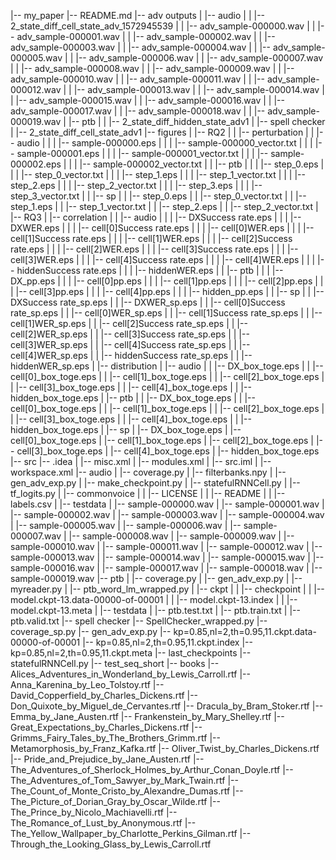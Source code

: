 |-- my_paper
    |-- README.md
    |-- adv outputs
    |   |-- audio
    |   |   |-- 2_state_diff_cell_state_adv_1572945539
    |   |       |-- adv_sample-000000.wav
    |   |       |-- adv_sample-000001.wav
    |   |       |-- adv_sample-000002.wav
    |   |       |-- adv_sample-000003.wav
    |   |       |-- adv_sample-000004.wav
    |   |       |-- adv_sample-000005.wav
    |   |       |-- adv_sample-000006.wav
    |   |       |-- adv_sample-000007.wav
    |   |       |-- adv_sample-000008.wav
    |   |       |-- adv_sample-000009.wav
    |   |       |-- adv_sample-000010.wav
    |   |       |-- adv_sample-000011.wav
    |   |       |-- adv_sample-000012.wav
    |   |       |-- adv_sample-000013.wav
    |   |       |-- adv_sample-000014.wav
    |   |       |-- adv_sample-000015.wav
    |   |       |-- adv_sample-000016.wav
    |   |       |-- adv_sample-000017.wav
    |   |       |-- adv_sample-000018.wav
    |   |       |-- adv_sample-000019.wav
    |   |-- ptb
    |   |   |-- 2_state_diff_hidden_state_adv1
    |   |-- spell checker
    |       |-- 2_state_diff_cell_state_adv1
    |-- figures
    |   |-- RQ2
    |   |   |-- perturbation
    |   |       |-- audio
    |   |       |   |-- sample-000000.eps
    |   |       |   |-- sample-000000_vector.txt
    |   |       |   |-- sample-000001.eps
    |   |       |   |-- sample-000001_vector.txt
    |   |       |   |-- sample-000002.eps
    |   |       |   |-- sample-000002_vector.txt
    |   |       |-- ptb
    |   |       |   |-- step_0.eps
    |   |       |   |-- step_0_vector.txt
    |   |       |   |-- step_1.eps
    |   |       |   |-- step_1_vector.txt
    |   |       |   |-- step_2.eps
    |   |       |   |-- step_2_vector.txt
    |   |       |   |-- step_3.eps
    |   |       |   |-- step_3_vector.txt
    |   |       |-- sp
    |   |           |-- step_0.eps
    |   |           |-- step_0_vector.txt
    |   |           |-- step_1.eps
    |   |           |-- step_1_vector.txt
    |   |           |-- step_2.eps
    |   |           |-- step_2_vector.txt
    |   |-- RQ3
    |       |-- correlation
    |       |   |-- audio
    |       |   |   |-- DXSuccess rate.eps
    |       |   |   |-- DXWER.eps
    |       |   |   |-- cell[0]Success rate.eps
    |       |   |   |-- cell[0]WER.eps
    |       |   |   |-- cell[1]Success rate.eps
    |       |   |   |-- cell[1]WER.eps
    |       |   |   |-- cell[2]Success rate.eps
    |       |   |   |-- cell[2]WER.eps
    |       |   |   |-- cell[3]Success rate.eps
    |       |   |   |-- cell[3]WER.eps
    |       |   |   |-- cell[4]Success rate.eps
    |       |   |   |-- cell[4]WER.eps
    |       |   |   |-- hiddenSuccess rate.eps
    |       |   |   |-- hiddenWER.eps
    |       |   |-- ptb
    |       |   |   |-- DX_pp.eps
    |       |   |   |-- cell[0]pp.eps
    |       |   |   |-- cell[1]pp.eps
    |       |   |   |-- cell[2]pp.eps
    |       |   |   |-- cell[3]pp.eps
    |       |   |   |-- cell[4]pp.eps
    |       |   |   |-- hidden_pp.eps
    |       |   |-- sp
    |       |       |-- DXSuccess rate_sp.eps
    |       |       |-- DXWER_sp.eps
    |       |       |-- cell[0]Success rate_sp.eps
    |       |       |-- cell[0]WER_sp.eps
    |       |       |-- cell[1]Success rate_sp.eps
    |       |       |-- cell[1]WER_sp.eps
    |       |       |-- cell[2]Success rate_sp.eps
    |       |       |-- cell[2]WER_sp.eps
    |       |       |-- cell[3]Success rate_sp.eps
    |       |       |-- cell[3]WER_sp.eps
    |       |       |-- cell[4]Success rate_sp.eps
    |       |       |-- cell[4]WER_sp.eps
    |       |       |-- hiddenSuccess rate_sp.eps
    |       |       |-- hiddenWER_sp.eps
    |       |-- distribution
    |           |-- audio
    |           |   |-- DX_box_toge.eps
    |           |   |-- cell[0]_box_toge.eps
    |           |   |-- cell[1]_box_toge.eps
    |           |   |-- cell[2]_box_toge.eps
    |           |   |-- cell[3]_box_toge.eps
    |           |   |-- cell[4]_box_toge.eps
    |           |   |-- hidden_box_toge.eps
    |           |-- ptb
    |           |   |-- DX_box_toge.eps
    |           |   |-- cell[0]_box_toge.eps
    |           |   |-- cell[1]_box_toge.eps
    |           |   |-- cell[2]_box_toge.eps
    |           |   |-- cell[3]_box_toge.eps
    |           |   |-- cell[4]_box_toge.eps
    |           |   |-- hidden_box_toge.eps
    |           |-- sp
    |               |-- DX_box_toge.eps
    |               |-- cell[0]_box_toge.eps
    |               |-- cell[1]_box_toge.eps
    |               |-- cell[2]_box_toge.eps
    |               |-- cell[3]_box_toge.eps
    |               |-- cell[4]_box_toge.eps
    |               |-- hidden_box_toge.eps
    |-- src
        |-- .idea
        |   |-- misc.xml
        |   |-- modules.xml
        |   |-- src.iml
        |   |-- workspace.xml
        |-- audio
        |   |-- coverage.py
        |   |-- filterbanks.npy
        |   |-- gen_adv_exp.py
        |   |-- make_checkpoint.py
        |   |-- statefulRNNCell.py
        |   |-- tf_logits.py
        |   |-- commonvoice
        |   |   |-- LICENSE
        |   |   |-- README
        |   |   |-- labels.csv
        |   |-- testdata
        |       |-- sample-000000.wav
        |       |-- sample-000001.wav
        |       |-- sample-000002.wav
        |       |-- sample-000003.wav
        |       |-- sample-000004.wav
        |       |-- sample-000005.wav
        |       |-- sample-000006.wav
        |       |-- sample-000007.wav
        |       |-- sample-000008.wav
        |       |-- sample-000009.wav
        |       |-- sample-000010.wav
        |       |-- sample-000011.wav
        |       |-- sample-000012.wav
        |       |-- sample-000013.wav
        |       |-- sample-000014.wav
        |       |-- sample-000015.wav
        |       |-- sample-000016.wav
        |       |-- sample-000017.wav
        |       |-- sample-000018.wav
        |       |-- sample-000019.wav
        |-- ptb
        |   |-- coverage.py
        |   |-- gen_adv_exp.py
        |   |-- myreader.py
        |   |-- ptb_word_lm_wrapped.py
        |   |-- ckpt
        |   |   |-- checkpoint
        |   |   |-- model.ckpt-13.data-00000-of-00001
        |   |   |-- model.ckpt-13.index
        |   |   |-- model.ckpt-13.meta
        |   |-- testdata
        |       |-- ptb.test.txt
        |       |-- ptb.train.txt
        |       |-- ptb.valid.txt
        |-- spell checker
            |-- SpellChecker_wrapped.py
            |-- coverage_sp.py
            |-- gen_adv_exp.py
            |-- kp=0.85,nl=2,th=0.95,11.ckpt.data-00000-of-00001
            |-- kp=0.85,nl=2,th=0.95,11.ckpt.index
            |-- kp=0.85,nl=2,th=0.95,11.ckpt.meta
            |-- last_checkpoints
            |-- statefulRNNCell.py
            |-- test_seq_short
            |-- books
                |-- Alices_Adventures_in_Wonderland_by_Lewis_Carroll.rtf
                |-- Anna_Karenina_by_Leo_Tolstoy.rtf
                |-- David_Copperfield_by_Charles_Dickens.rtf
                |-- Don_Quixote_by_Miguel_de_Cervantes.rtf
                |-- Dracula_by_Bram_Stoker.rtf
                |-- Emma_by_Jane_Austen.rtf
                |-- Frankenstein_by_Mary_Shelley.rtf
                |-- Great_Expectations_by_Charles_Dickens.rtf
                |-- Grimms_Fairy_Tales_by_The_Brothers_Grimm.rtf
                |-- Metamorphosis_by_Franz_Kafka.rtf
                |-- Oliver_Twist_by_Charles_Dickens.rtf
                |-- Pride_and_Prejudice_by_Jane_Austen.rtf
                |-- The_Adventures_of_Sherlock_Holmes_by_Arthur_Conan_Doyle.rtf
                |-- The_Adventures_of_Tom_Sawyer_by_Mark_Twain.rtf
                |-- The_Count_of_Monte_Cristo_by_Alexandre_Dumas.rtf
                |-- The_Picture_of_Dorian_Gray_by_Oscar_Wilde.rtf
                |-- The_Prince_by_Nicolo_Machiavelli.rtf
                |-- The_Romance_of_Lust_by_Anonymous.rtf
                |-- The_Yellow_Wallpaper_by_Charlotte_Perkins_Gilman.rtf
                |-- Through_the_Looking_Glass_by_Lewis_Carroll.rtf
